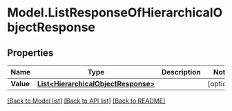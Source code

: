 # Model.ListResponseOfHierarchicalObjectResponse
## Properties
Name | Type | Description | Notes
------------ | ------------- | ------------- | -------------
**Value** | [**List&lt;HierarchicalObjectResponse&gt;**](HierarchicalObjectResponse.md) |  | [optional] 



[[Back to Model list]](README.md#documentation-for-models) [[Back to API list]](README.md#documentation-for-api-endpoints) [[Back to README]](README.md)


